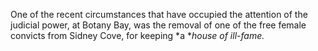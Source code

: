 One of the recent circumstances that have occupied the attention of the judicial power, at Botany Bay, was the removal of one of the free female convicts from Sidney Cove, for keeping *a **house of ill-fame.*